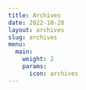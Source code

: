 ```yaml
---
title: Archives
date: 2022-10-28
layout: archives
slug: archives
menu:
  main:
    weight: 2
    params:
      icon: archives
---
```

